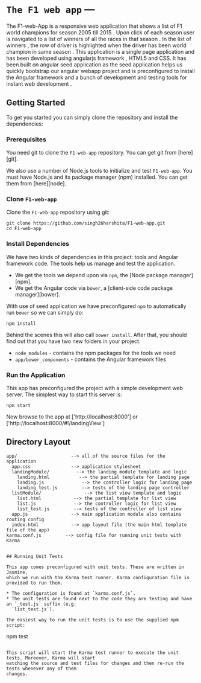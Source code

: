 # `The F1 web app` — 

The F1-web-App is a responsive web application that shows a list of F1 world champions for season 2005 till 2015 .
Upon click of each season user is navigated to a list of winners of all the races in that season .
In the list of winners , the row of driver is highlighted when the driver has been world champion in same season .
This application is a single page application and has been developed using angularjs framework , HTML5 and CSS. It has been built on angular seed application as the seed application helps us quickly bootstrap our angular webapp project and is preconfigured to install the Angular framework and a bunch of development and testing tools for instant web development .


## Getting Started

To get you started you can simply clone the repository and install the dependencies:

### Prerequisites

You need git to clone the `F1-web-app` repository. You can get git from [here][git].

We also use a number of Node.js tools to initialize and test `F1-web-app`. You must have Node.js
and its package manager (npm) installed. You can get them from [here][node].

### Clone `F1-web-app`

Clone the `F1-web-app` repository using git:

```
git clone https://github.com/singh26harshita/F1-web-app.git
cd F1-web-app
```

### Install Dependencies

We have two kinds of dependencies in this project: tools and Angular framework code. The tools help
us manage and test the application.

* We get the tools we depend upon via `npm`, the [Node package manager][npm].
* We get the Angular code via `bower`, a [client-side code package manager][bower].

With use of seed application we have preconfigured `npm` to automatically run `bower` so we can simply do:

```
npm install
```

Behind the scenes this will also call `bower install`. After that, you should find out that you have
two new folders in your project.

* `node_modules` - contains the npm packages for the tools we need
* `app/bower_components` - contains the Angular framework files


### Run the Application

This app has preconfigured the project with a simple development web server. The simplest way to start
this server is:

```
npm start
```

Now browse to the app at ['http://localhost:8000'] or ['http://localhost:8000/#!/landingView'] 

## Directory Layout

```
app/                    --> all of the source files for the application
  app.css               --> application stylesheet
  landingModule/          --> the landing module template and logic
    landing.html           --> the partial template for landing page
    landing.js              --> the controller logic for landing page
    landing_test.js         --> tests of the landing page controller
  listModule/                --> the list view template and logic
    list.html            --> the partial template for list view
    list.js              --> the controller logic for list view
    list_test.js         --> tests of the controller of list view
  app.js                --> main application module also contains routing config
  index.html            --> app layout file (the main html template file of the app)
karma.conf.js         --> config file for running unit tests with Karma


## Running Unit Tests

This app comes preconfigured with unit tests. These are written in Jasmine,
which we run with the Karma test runner. Karma configuration file is provided to run them.

* The configuration is found at `karma.conf.js`.
* The unit tests are found next to the code they are testing and have an `_test.js` suffix (e.g.
  `list_test.js`).

The easiest way to run the unit tests is to use the supplied npm script:

```
npm test
```

This script will start the Karma test runner to execute the unit tests. Moreover, Karma will start
watching the source and test files for changes and then re-run the tests whenever any of them
changes.
